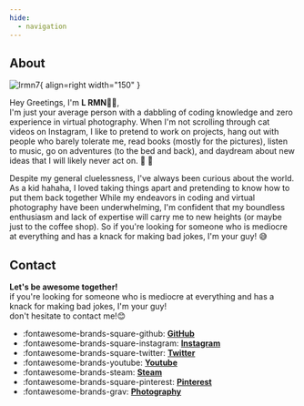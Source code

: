 ```yaml
---
hide:
  - navigation
---
```


## About

![lrmn7](https://res.cloudinary.com/lrmn/image/upload/v1685433952/lrmn.dev/avatar_ndeolm.png){ align=right width="150" }

Hey Greetings, I'm **L RMN**👋🏼, <br>
I'm just your average person with a dabbling of coding knowledge and zero experience in virtual photography. When I'm not scrolling through cat videos on Instagram, I like to pretend to work on projects, hang out with people who barely tolerate me, read books (mostly for the pictures), listen to music, go on adventures (to the bed and back), and daydream about new ideas that I will likely never act on. 🗿 🗿

Despite my general cluelessness, I've always been curious about the world. As a kid hahaha, I loved taking things apart and pretending to know how to put them back together While my endeavors in coding and virtual photography have been underwhelming, I'm confident that my boundless enthusiasm and lack of expertise will carry me to new heights (or maybe just to the coffee shop). So if you're looking for someone who is mediocre at everything and has a knack for making bad jokes, I'm your guy! 😅

## Contact

**Let's be awesome together!**
<br>
if you're looking for someone who is mediocre at everything and has a knack for making bad jokes, I'm your guy! 
<br>
don't hesitate to contact me!😊

<div class="grid cards" markdown>

- :fontawesome-brands-square-github: __<a href="https://github.com/lrmn7" target="_blank">GitHub</a>__
- :fontawesome-brands-square-instagram: __<a href="https://instagram.com/romanroman.nya" target="_blank">Instagram</a>__
- :fontawesome-brands-square-twitter: __<a href="https://twitter.com/romanromannya" target="_blank">Twitter</a>__
- :fontawesome-brands-youtube: __<a rel="me" href="https://youtube.com/@LRMN_vp" target="_blank">Youtube</a>__
- :fontawesome-brands-steam: __<a href="https://steamcommunity.com/id/lrmn7" target="_blank">Steam</a>__
- :fontawesome-brands-square-pinterest: __<a href="https://id.pinterest.com/romanromannya" target="_blank">Pinterest</a>__
- :fontawesome-brands-grav: __<a href="https://lrmn-vp.is-a.fun" target="_blank">Photography</a>__

</div>